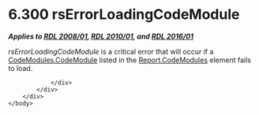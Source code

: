 <html dir="LTR" xmlns:mshelp="http://msdn.microsoft.com/mshelp" xmlns:ddue="http://ddue.schemas.microsoft.com/authoring/2003/5" xmlns:xlink="http://www.w3.org/1999/xlink" xmlns:tool="http://www.microsoft.com/tooltip">
    <head>
        <meta http-equiv="Content-Type" content="text/html; CHARSET=utf-8"></meta>
        <meta name="save" content="history"></meta>
        <title>6.300 rsErrorLoadingCodeModule</title>
        <xml>
            <mshelp:toctitle title="6.300 rsErrorLoadingCodeModule"></mshelp:toctitle>
            <mshelp:rltitle title="[MS-RDL]: rsErrorLoadingCodeModule"></mshelp:rltitle>
            <mshelp:keyword index="A" term="970b610d-ac6f-44f8-9db1-cee2b399f1ec"></mshelp:keyword>
            <mshelp:attr name="DCSext.ContentType" value="open specification"></mshelp:attr>
            <mshelp:attr name="AssetID" value="970b610d-ac6f-44f8-9db1-cee2b399f1ec"></mshelp:attr>
            <mshelp:attr name="TopicType" value="kbRef"></mshelp:attr>
            <mshelp:attr name="DCSext.Title" value="[MS-RDL]: rsErrorLoadingCodeModule" />
        </xml>
    </head>
    <body>
        <div id="header">
            <h1 class="heading">6.300 rsErrorLoadingCodeModule</h1>
        </div>
        <div id="mainSection">
            <div id="mainBody">
                <div id="allHistory" class="saveHistory"></div>
                <div id="sectionSection0" class="section" name="collapseableSection">
                    

<p><b><i>Applies to </i></b><a href="1e855f94-4617-47e4-b89e-0856c6cb420f.md"><b><i>RDL 2008/01</i></b></a><b><i>,
</i></b><a href="3428e690-a348-4ec7-8a6a-8efb42d2cdee.md"><b><i>RDL 2010/01</i></b></a><b><i>,
and </i></b><a href="52ce3983-2bfc-4e72-9359-42aaf5fe4509.md"><b><i>RDL 2016/01</i></b></a></p>

<p><i>rsErrorLoadingCodeModule</i> is a critical error that
will occur if a <a href="b2c8e15f-0c43-47c8-92ec-bb11fa216400.md">CodeModules.CodeModule</a>
listed in the <a href="0de02d89-8488-4fcc-b691-21b2cefff1ba.md">Report.CodeModules</a>
element fails to load.</p>


                </div>
            </div>
        </div>
    </body>
</html>